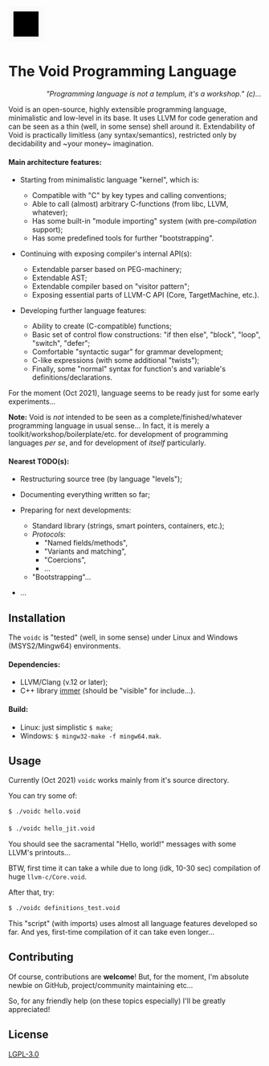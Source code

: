 ![Black Square](./black_square.png)

# The Void Programming Language

*<p align='right'>"Programming language is not a templum, it's a workshop." (c)...</p>*

Void is an open-source, highly extensible programming language, minimalistic and low-level in its base.
It uses LLVM for code generation and can be seen as a thin (well, in some sense) shell around it.
Extendability of Void is practically limitless (any syntax/semantics),
restricted only by decidability and ~your money~ imagination.


#### Main architecture features:

  - Starting from minimalistic language "kernel", which is:
    - Compatible with "C" by key types and calling conventions;
    - Able to call (almost) arbitrary C-functions (from libc, LLVM, whatever);
    - Has some built-in "module importing" system (with pre-*compilation* support);
    - Has some predefined tools for further "bootstrapping".

  - Continuing with exposing compiler's internal API(s):
    - Extendable parser based on PEG-machinery;
    - Extendable AST;
    - Extendable compiler based on "visitor pattern";
    - Exposing essential parts of LLVM-C API (Core, TargetMachine, etc.).

  - Developing further language features:
    - Ability to create (C-compatible) functions;
    - Basic set of control flow constructions: "if then else", "block", "loop", "switch", "defer";
    - Comfortable "syntactic sugar" for grammar development;
    - C-like expressions (with some additional "twists");
    - Finally, some "normal" syntax for function's and variable's definitions/declarations.


For the moment (Oct 2021), language seems to be ready just for some early experiments...


**Note:** Void is *not* intended to be seen as a complete/finished/whatever programming language in usual sense...
In fact, it is merely a toolkit/workshop/boilerplate/etc. for development of programming languages *per se*,
and for development of *itself* particularly.


#### Nearest TODO(s):

  - Restructuring source tree (by language "levels");

  - Documenting everything written so far;

  - Preparing for next developments:

    - Standard library (strings, smart pointers, containers, etc.);
    - *Protocols*:
      - "Named fields/methods",
      - "Variants and matching",
      - "Coercions",
      - ...
    - "Bootstrapping"...

  - ...



## Installation

The `voidc` is "tested" (well, in some sense) under Linux and Windows (MSYS2/Mingw64) environments.

#### Dependencies:

  - LLVM/Clang (v.12 or later);
  - C++ library [immer](https://github.com/arximboldi/immer) (should be "visible" for include...).

#### Build:

  - Linux: just simplistic `$ make`;
  - Windows: `$ mingw32-make -f mingw64.mak`.


## Usage

Currently (Oct 2021) `voidc` works mainly from it's source directory.

You can try some of:

```bash
$ ./voidc hello.void

$ ./voidc hello_jit.void
```

You should see the sacramental "Hello, world!" messages with some LLVM's printouts...

BTW, first time it can take a while due to long (idk, 10-30 sec) compilation of huge `llvm-c/Core.void`.

After that, try:

```bash
$ ./voidc definitions_test.void
```

This "script" (with imports) uses almost all language features developed so far.
And yes, first-time compilation of it can take even longer...


## Contributing
Of course, contributions are **welcome**!
But, for the moment, I'm absolute newbie on GitHub, project/community maintaining etc...

So, for any friendly help (on these topics especially) I'll be greatly appreciated!

## License
[LGPL-3.0](https://www.gnu.org/licenses/lgpl-3.0.txt)

